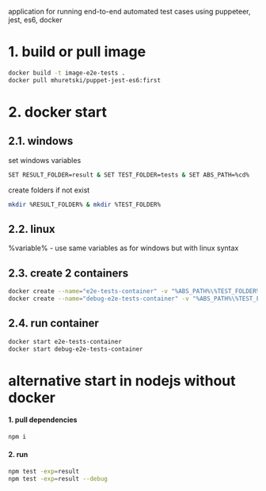 application for running end-to-end automated test cases using puppeteer, jest, es6, docker

# 1. build or pull image
```bash
docker build -t image-e2e-tests .
docker pull mhuretski/puppet-jest-es6:first
```
# 2. docker start
## 2.1. windows
set windows variables
```bash
SET RESULT_FOLDER=result & SET TEST_FOLDER=tests & SET ABS_PATH=%cd%
```
create folders if not exist
```bash
mkdir %RESULT_FOLDER% & mkdir %TEST_FOLDER%
```
## 2.2. linux
%variable% - use same variables as for windows but with linux syntax 

## 2.3. create 2 containers
```bash
docker create --name="e2e-tests-container" -v "%ABS_PATH%\%TEST_FOLDER%":"/app/%TEST_FOLDER%/" -v "%ABS_PATH%\%RESULT_FOLDER%":"/app/%RESULT_FOLDER%/" -v "%ABS_PATH%\src":/app/src/ image-e2e-tests npm test -exp=%RESULT_FOLDER%
docker create --name="debug-e2e-tests-container" -v "%ABS_PATH%\%TEST_FOLDER%":"/app/%TEST_FOLDER%/" -v "%ABS_PATH%\%RESULT_FOLDER%":"/app/%RESULT_FOLDER%/" -v "%ABS_PATH%\src":/app/src/ image-e2e-tests npm test -exp=%RESULT_FOLDER% --debug
```
## 2.4. run container
```bash
docker start e2e-tests-container
docker start debug-e2e-tests-container
```


# alternative start in nodejs without docker
#### 1. pull dependencies
```bash
npm i
```
#### 2. run
```bash
npm test -exp=result
npm test -exp=result --debug
```